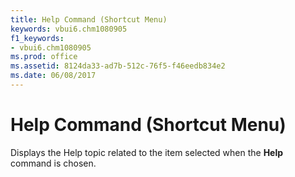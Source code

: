 ```yaml
---
title: Help Command (Shortcut Menu)
keywords: vbui6.chm1080905
f1_keywords:
- vbui6.chm1080905
ms.prod: office
ms.assetid: 8124da33-ad7b-512c-76f5-f46eedb834e2
ms.date: 06/08/2017
---
```



# Help Command (Shortcut Menu)

Displays the Help topic related to the item selected when the **Help** command is chosen.


